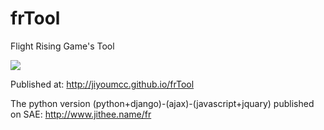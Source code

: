 # frTool
Flight Rising Game's Tool

![](https://raw.githubusercontent.com/JiYouMCC/frTool/master/img/Rate.PNG)

Published at: http://jiyoumcc.github.io/frTool

The python version (python+django)-(ajax)-(javascript+jquary) published on SAE: http://www.jithee.name/fr
